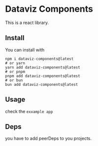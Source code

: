 # Dataviz Components

This is a react library.

## Install

You can install with

```
npm i dataviz-components@latest
# or yarn
yarn add dataviz-components@latest
# or pnpm
pnpm add dataviz-components@latest
# or bun
bun add dataviz-components@latest
```

## Usage

check the `exxample app`

## Deps

you have to add peerDeps to you projects.
